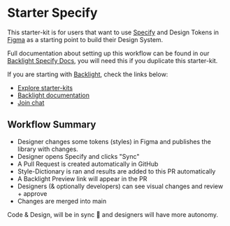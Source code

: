 # Starter Specify

This starter-kit is for users that want to use [Specify](https://specifyapp.com) and
Design Tokens in [Figma](https://www.figma.com/) as a starting point to build their Design System.

Full documentation about setting up this workflow can be found in our [Backlight Specify Docs](https://backlight.dev/docs/specify.html), you will need this if you duplicate this starter-kit.

If you are starting with [Backlight](https://backlight.dev), check the links below:

- [Explore starter-kits](https://backlight.dev/starterkits)
- [Backlight documentation](https://backlight.dev/docs)
- [Join chat](https://discord.gg/XkQxSU9)

## Workflow Summary

- Designer changes some tokens (styles) in Figma and publishes the library with changes.
- Designer opens Specify and clicks "Sync"
- A Pull Request is created automatically in GitHub
- Style-Dictionary is ran and results are added to this PR automatically
- A Backlight Preview link will appear in the PR
- Designers (& optionally developers) can see visual changes and review + approve
- Changes are merged into main

Code & Design, will be in sync 🎉 and designers will have more autonomy.
